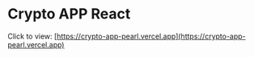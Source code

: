 # Crypto APP React

Click to view: [https://crypto-app-pearl.vercel.app](https://crypto-app-pearl.vercel.app)
